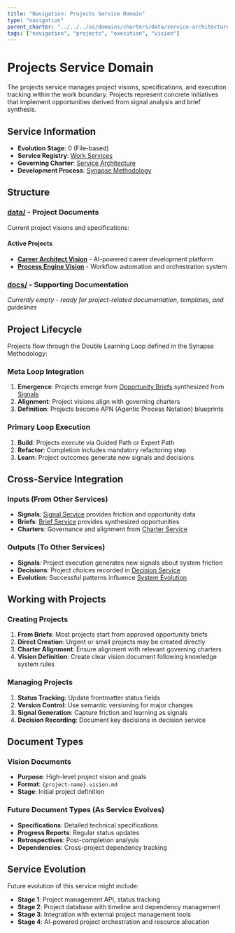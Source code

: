 ```yaml
---
title: "Navigation: Projects Service Domain"
type: "navigation"
parent_charter: "../../../os/domains/charters/data/service-architecture.charter.md"
tags: ["navigation", "projects", "execution", "vision"]
---
```


# Projects Service Domain

The projects service manages project visions, specifications, and execution tracking within the work boundary. Projects represent concrete initiatives that implement opportunities derived from signal analysis and brief synthesis.

## Service Information
- **Evolution Stage**: 0 (File-based)
- **Service Registry**: [Work Services](../../../os/domains/registry/data/services.registry.md)
- **Governing Charter**: [Service Architecture](../../../os/domains/charters/data/service-architecture.charter.md)
- **Development Process**: [Synapse Methodology](../../../os/domains/processes/data/synapse.methodology.md)

## Structure

### [data/](data/) - Project Documents
Current project visions and specifications:

#### Active Projects
- **[Career Architect Vision](data/career_architect.vision.md)** - AI-powered career development platform
- **[Process Engine Vision](data/process_engine.vision.md)** - Workflow automation and orchestration system

### [docs/](docs/) - Supporting Documentation
*Currently empty - ready for project-related documentation, templates, and guidelines*

## Project Lifecycle

Projects flow through the Double Learning Loop defined in the Synapse Methodology:

### Meta Loop Integration
1. **Emergence**: Projects emerge from [Opportunity Briefs](../briefs/) synthesized from [Signals](../signals/)
2. **Alignment**: Project visions align with governing charters
3. **Definition**: Projects become APN (Agentic Process Notation) blueprints

### Primary Loop Execution
1. **Build**: Projects execute via Guided Path or Expert Path
2. **Refactor**: Completion includes mandatory refactoring step
3. **Learn**: Project outcomes generate new signals and decisions

## Cross-Service Integration

### Inputs (From Other Services)
- **Signals**: [Signal Service](../signals/) provides friction and opportunity data
- **Briefs**: [Brief Service](../briefs/) provides synthesized opportunities
- **Charters**: Governance and alignment from [Charter Service](../../../os/domains/charters/)

### Outputs (To Other Services)
- **Signals**: Project execution generates new signals about system friction
- **Decisions**: Project choices recorded in [Decision Service](../decisions/)
- **Evolution**: Successful patterns influence [System Evolution](../../../os/domains/evolution/)

## Working with Projects

### Creating Projects
1. **From Briefs**: Most projects start from approved opportunity briefs
2. **Direct Creation**: Urgent or small projects may be created directly
3. **Charter Alignment**: Ensure alignment with relevant governing charters
4. **Vision Definition**: Create clear vision document following knowledge system rules

### Managing Projects
1. **Status Tracking**: Update frontmatter status fields
2. **Version Control**: Use semantic versioning for major changes
3. **Signal Generation**: Capture friction and learning as signals
4. **Decision Recording**: Document key decisions in decision service

## Document Types

### Vision Documents
- **Purpose**: High-level project vision and goals
- **Format**: `{project-name}.vision.md`
- **Stage**: Initial project definition

### Future Document Types (As Service Evolves)
- **Specifications**: Detailed technical specifications
- **Progress Reports**: Regular status updates
- **Retrospectives**: Post-completion analysis
- **Dependencies**: Cross-project dependency tracking

## Service Evolution

Future evolution of this service might include:
- **Stage 1**: Project management API, status tracking
- **Stage 2**: Project database with timeline and dependency management
- **Stage 3**: Integration with external project management tools
- **Stage 4**: AI-powered project orchestration and resource allocation
